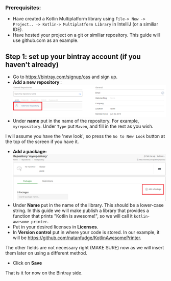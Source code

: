 ### Prerequisites:
- Have created a Kotlin Multiplatform library using `File-> New -> Project.. -> Kotlin-> Multiplatform Library` in IntellIJ (or a similiar IDE).
- Have hosted your project on a git or similiar repository. This guide will use github.com as an example.   
## Step 1: set up your bintray account (if you haven't already)
- Go to https://bintray.com/signup/oss and sign up.
- <b>Add a new repository </b>:
![add new repostiory](images/publish-kotlin-mpp-lib/add-new-repository.png)
- Under <b> name</b> put in the name of the repository. For example, `myrepository`. Under `Type` put `Maven`, and fill in the rest as you wish.

I will assume you have the 'new look', so press the `Go to New Look` button at the top of the screen if you have it.
- <b> Add a package: </b>
![add new package](images/publish-kotlin-mpp-lib/add-new-package.png)
- Under <b>Name </b> put in the name of the library. This should be a lower-case string. In this guide we will make publish a library that provides a function that prints "Kotlin is awesome!", so we will call it `kotlin-awesome-printer`. 
- Put in your desired licenses in <b>Licenses</b>.
- In <b>Version control</b> put in where your code is stored. In our example, it will be https://github.com/natanfudge/KotlinAwesomePrinter.

The other fields are not necessary right (MAKE SURE) now as we will insert them later on using a different method. 

- Click on <b>Save</b>

That is it for now on the Bintray side. 